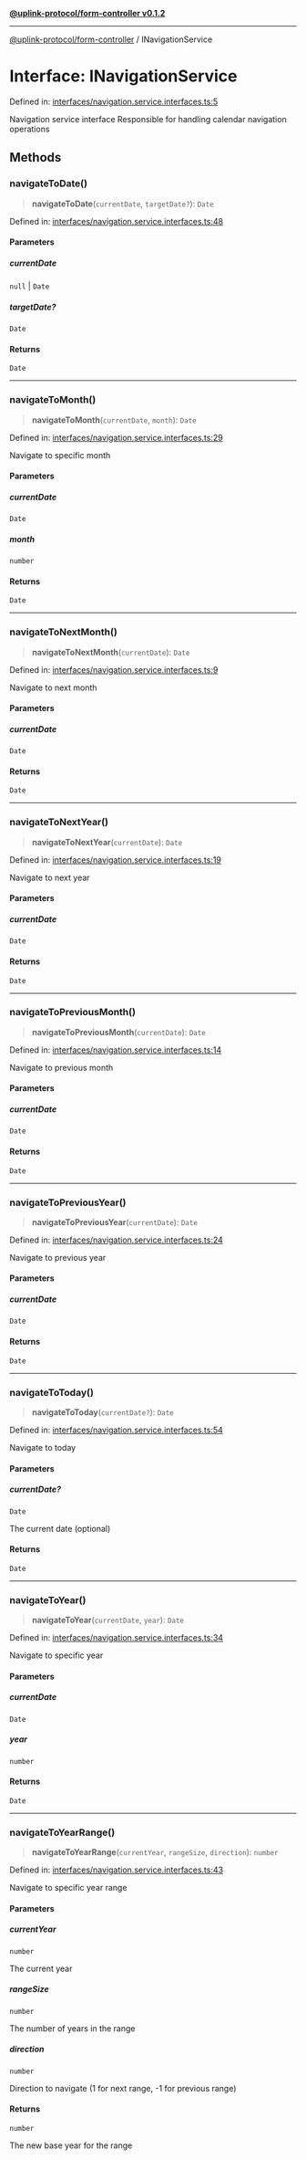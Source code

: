 [**@uplink-protocol/form-controller v0.1.2**](../README.md)

***

[@uplink-protocol/form-controller](../globals.md) / INavigationService

# Interface: INavigationService

Defined in: [interfaces/navigation.service.interfaces.ts:5](https://github.com/jmkcoder/uplink-protocol-calendar/blob/519c17274ca35a5b4f4dfa9d2f04d55cb230d0b4/src/interfaces/navigation.service.interfaces.ts#L5)

Navigation service interface
Responsible for handling calendar navigation operations

## Methods

### navigateToDate()

> **navigateToDate**(`currentDate`, `targetDate?`): `Date`

Defined in: [interfaces/navigation.service.interfaces.ts:48](https://github.com/jmkcoder/uplink-protocol-calendar/blob/519c17274ca35a5b4f4dfa9d2f04d55cb230d0b4/src/interfaces/navigation.service.interfaces.ts#L48)

#### Parameters

##### currentDate

`null` | `Date`

##### targetDate?

`Date`

#### Returns

`Date`

***

### navigateToMonth()

> **navigateToMonth**(`currentDate`, `month`): `Date`

Defined in: [interfaces/navigation.service.interfaces.ts:29](https://github.com/jmkcoder/uplink-protocol-calendar/blob/519c17274ca35a5b4f4dfa9d2f04d55cb230d0b4/src/interfaces/navigation.service.interfaces.ts#L29)

Navigate to specific month

#### Parameters

##### currentDate

`Date`

##### month

`number`

#### Returns

`Date`

***

### navigateToNextMonth()

> **navigateToNextMonth**(`currentDate`): `Date`

Defined in: [interfaces/navigation.service.interfaces.ts:9](https://github.com/jmkcoder/uplink-protocol-calendar/blob/519c17274ca35a5b4f4dfa9d2f04d55cb230d0b4/src/interfaces/navigation.service.interfaces.ts#L9)

Navigate to next month

#### Parameters

##### currentDate

`Date`

#### Returns

`Date`

***

### navigateToNextYear()

> **navigateToNextYear**(`currentDate`): `Date`

Defined in: [interfaces/navigation.service.interfaces.ts:19](https://github.com/jmkcoder/uplink-protocol-calendar/blob/519c17274ca35a5b4f4dfa9d2f04d55cb230d0b4/src/interfaces/navigation.service.interfaces.ts#L19)

Navigate to next year

#### Parameters

##### currentDate

`Date`

#### Returns

`Date`

***

### navigateToPreviousMonth()

> **navigateToPreviousMonth**(`currentDate`): `Date`

Defined in: [interfaces/navigation.service.interfaces.ts:14](https://github.com/jmkcoder/uplink-protocol-calendar/blob/519c17274ca35a5b4f4dfa9d2f04d55cb230d0b4/src/interfaces/navigation.service.interfaces.ts#L14)

Navigate to previous month

#### Parameters

##### currentDate

`Date`

#### Returns

`Date`

***

### navigateToPreviousYear()

> **navigateToPreviousYear**(`currentDate`): `Date`

Defined in: [interfaces/navigation.service.interfaces.ts:24](https://github.com/jmkcoder/uplink-protocol-calendar/blob/519c17274ca35a5b4f4dfa9d2f04d55cb230d0b4/src/interfaces/navigation.service.interfaces.ts#L24)

Navigate to previous year

#### Parameters

##### currentDate

`Date`

#### Returns

`Date`

***

### navigateToToday()

> **navigateToToday**(`currentDate?`): `Date`

Defined in: [interfaces/navigation.service.interfaces.ts:54](https://github.com/jmkcoder/uplink-protocol-calendar/blob/519c17274ca35a5b4f4dfa9d2f04d55cb230d0b4/src/interfaces/navigation.service.interfaces.ts#L54)

Navigate to today

#### Parameters

##### currentDate?

`Date`

The current date (optional)

#### Returns

`Date`

***

### navigateToYear()

> **navigateToYear**(`currentDate`, `year`): `Date`

Defined in: [interfaces/navigation.service.interfaces.ts:34](https://github.com/jmkcoder/uplink-protocol-calendar/blob/519c17274ca35a5b4f4dfa9d2f04d55cb230d0b4/src/interfaces/navigation.service.interfaces.ts#L34)

Navigate to specific year

#### Parameters

##### currentDate

`Date`

##### year

`number`

#### Returns

`Date`

***

### navigateToYearRange()

> **navigateToYearRange**(`currentYear`, `rangeSize`, `direction`): `number`

Defined in: [interfaces/navigation.service.interfaces.ts:43](https://github.com/jmkcoder/uplink-protocol-calendar/blob/519c17274ca35a5b4f4dfa9d2f04d55cb230d0b4/src/interfaces/navigation.service.interfaces.ts#L43)

Navigate to specific year range

#### Parameters

##### currentYear

`number`

The current year

##### rangeSize

`number`

The number of years in the range

##### direction

`number`

Direction to navigate (1 for next range, -1 for previous range)

#### Returns

`number`

The new base year for the range
